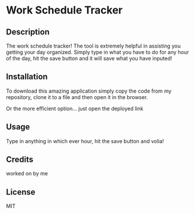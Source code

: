 # Work Schedule Tracker

## Description
The work schedule tracker! The tool is extremely helpful in assisting you getting your day organized. Simply type in what you have to do for any hour of the day, hit the save button and it will save what you have inputed!

## Installation

To download this amazing application simply copy the code from my repository, clone it to a file and then open it in the browser.

Or the more efficient option... just open the deployed link

## Usage

Type in anything in which ever hour, hit the save button and volia!

## Credits
worked on by me

## License

MIT

